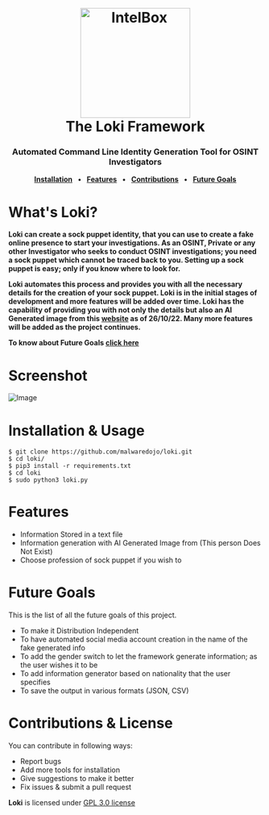 <h1 align="center">
  <br>
  <a href="https://github.com/malwaredojo/loki"><img src="https://github.com/malwaredojo/loki/blob/main/imgs/loki-logo.png" alt="IntelBox" width="218" height="218"></a>
  <br>
  The Loki Framework 
  <br>
</h1>


<h3 align="center">
<b>Automated Command Line Identity Generation Tool for OSINT Investigators </b>
</h3>

<p align="center">
<b><a href="https://github.com/malwaredojo/loki#installation--usage">Installation</a></b>
<b>&ensp;•&ensp;</b>
<b><a href="https://github.com/malwaredojo/loki#features">Features</a></b>
<b>&ensp;•&ensp;</b>
<b><a href="https://github.com/malwaredojo/loki#contributions--license">Contributions</a></b>
<b>&ensp;•&ensp;</b>
<b><a href="https://github.com/malwaredojo/loki#future-goals">Future Goals</a></b>
</p>

# What's Loki?
**Loki can create a sock puppet identity, that you can use to create a fake online presence to start your investigations. As an OSINT, Private or any other Investigator who seeks to conduct OSINT investigations; you need a sock puppet which cannot be traced back to you. Setting up a sock puppet is easy; only if you know where to look for.**

**Loki automates this process and provides you with all the necessary details for the creation of your sock puppet. Loki is in the initial stages of development and more features will be added over time. Loki has the capability of providing you with not only the details but also an AI Generated image from this [website](https://thispersondoesnotexist.com/) as of 26/10/22. Many more features will be added as the project continues.**

**To know about Future Goals [click here](https://github.com/malwaredojo/loki#future-goals)**

# Screenshot
![Image](https://github.com/malwaredojo/loki/blob/main/imgs/loki-screenshot.png)


# Installation & Usage
```
$ git clone https://github.com/malwaredojo/loki.git
$ cd loki/
$ pip3 install -r requirements.txt
$ cd loki
$ sudo python3 loki.py
```

# Features 

- Information Stored in a text file
- Information generation with AI Generated Image from (This person Does Not Exist)
- Choose profession of sock puppet if you wish to

# Future Goals
This is the list of all the future goals of this project.
- To make it Distribution Independent
- To have automated social media account creation in the name of the fake generated info
- To add the gender switch to let the framework generate information; as the user wishes it to be
- To add information generator based on nationality that the user specifies
- To save the output in various formats (JSON, CSV)


# Contributions & License

You can contribute in following ways:

- Report bugs
- Add more tools for installation
- Give suggestions to make it better
- Fix issues & submit a pull request


**Loki** is licensed under [GPL 3.0 license](https://www.gnu.org/licenses/gpl-3.0.en.html)
